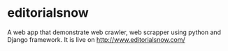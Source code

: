 # editorialsnow

A web app that demonstrate web crawler, web scrapper using python and Django framework.
It is live on http://www.editorialsnow.com/
